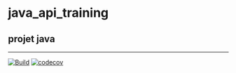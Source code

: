 # java_api_training
## projet java
***
[![Build](https://github.com/chalumeau-clara/java_api_training/actions/workflows/build.yml/badge.svg)](https://github.com/chalumeau-clara/java_api_training/actions/workflows/build.yml)
[![codecov](https://codecov.io/gh/chalumeau-clara/java_api_training/branch/main/graph/badge.svg?token=VDOTv9ub63)](https://codecov.io/gh/chalumeau-clara/java_api_training)
